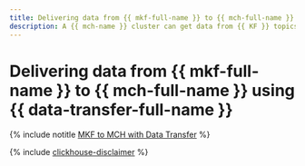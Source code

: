 ```yaml
---
title: Delivering data from {{ mkf-full-name }} to {{ mch-full-name }} using {{ data-transfer-full-name }}
description: A {{ mch-name }} cluster can get data from {{ KF }} topics in real time. This data will be automatically inserted into {{ CH }} tables run on the Kafka engine.
---
```


# Delivering data from {{ mkf-full-name }} to {{ mch-full-name }} using {{ data-transfer-full-name }}

{% include notitle [MKF to MCH with Data Transfer](../../_tutorials/dataplatform/mkf-mch-migration.md) %}

{% include [clickhouse-disclaimer](../../_includes/clickhouse-disclaimer.md) %}
